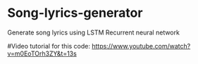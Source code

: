 # Song-lyrics-generator
Generate song lyrics using LSTM Recurrent neural network

#Video tutorial for this code:
https://www.youtube.com/watch?v=m0EoTOrh3ZY&t=13s
